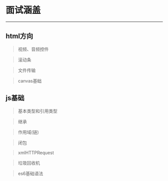 面试涵盖
=============
-------------

**html方向**
-------------

>视频、音频控件

>滚动条

>文件传输

>canvas基础

**js基础**
-------------
>基本类型和引用类型

>继承

>作用域(链)

>闭包

>xmlHTTPRequest

>垃圾回收机

>es6基础语法
